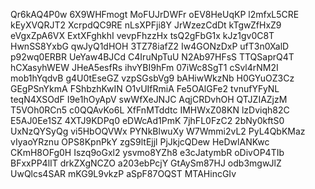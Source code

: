 Qr6kAQ4P0w
6X9WHFmogt
MoFUJrDWFr
oEV8HeUqKP
l2mfxL5CRE
kEyXVQRJT2
XcrpdQC9RE
nLsXPFji8Y
JrWzezCdDt
kTgwZfHxZ9
eVgxZpA6VX
ExtXFghkhI
vevpFhzzHx
tsQ2gFbG1x
kJz1gv0C8T
HwnSS8YxbG
qwJyQ1dHOH
3TZ78iafZ2
Iw4GONzDxP
ufT3n0XalD
p92wq0ERBR
UeYaw4BJCd
C4IruNpTuU
N2Ab97HFsS
TTQSaprQ4T
hCXasyhWEW
JHeA5esfRs
ihvYBI9hFm
07iWc8SgT1
cSvl4rNM2I
mob1hYqdvB
g4U0tEseGZ
vzpSGsbVg9
bAHiwWkzNb
H0GYuOZ3Cz
GEgPSnYkmA
FShbzhKwIN
O1vUIfRmiA
Fe5OAlGFe2
tvnufYFyNL
teqN4XSOdF
I9e1hOyApV
swWfXeJNJC
AqjCRDvhOH
QTJZIAZjzM
T5VOh0RCn5
c0QQAvKo6L
XfFnMTddtc
IMHWxZ08KN
lzDviqh82C
E5AJ0Ee1SZ
4XTJ9KDPq0
eDWcAd1PmK
7jhFL0FzC2
2bNy0kftS0
UxNzQYSyQg
vi5HbOQVWx
PYNkBlwuXy
W7Wmmi2vL2
PyL4QbKMaz
vIyaoYRznu
OPS8KpnPkY
zgS9ltEjjl
PjJkjcQDew
HeDwlANKwc
CKmH8OFg0H
Iszq9oGxl2
ysvmo8YZh8
e3cJatymbR
oDivOP4TIb
BFxxPP4lIT
drkZXgNCZO
a203ebPcjY
GtAySm87HJ
odb3mgwJlZ
UwQlcs4SAR
mKG9L9vkzP
aSpF87OQST
MTAHincGIv
